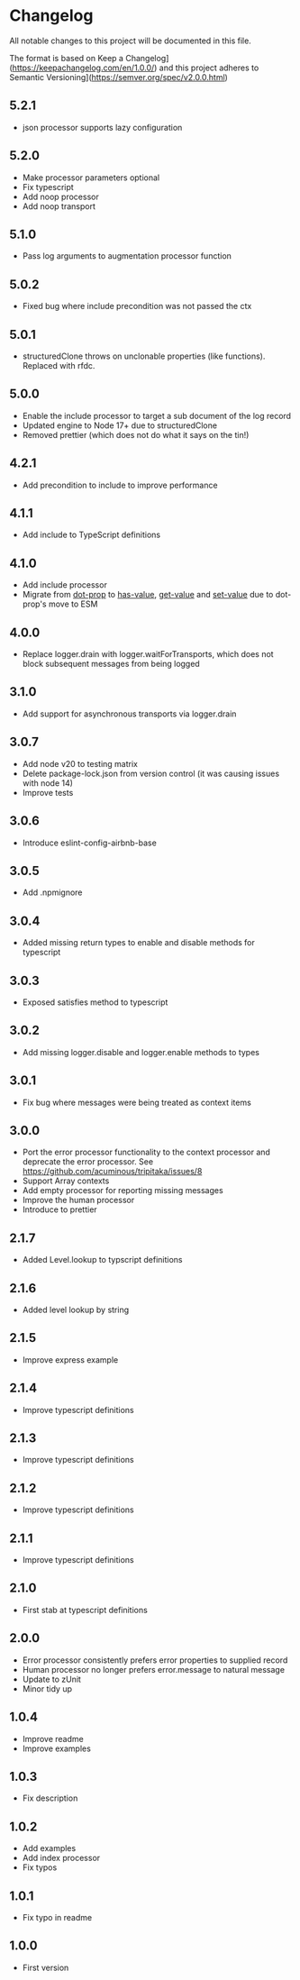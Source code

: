 # Changelog

All notable changes to this project will be documented in this file.

The format is based on Keep a Changelog](https://keepachangelog.com/en/1.0.0/)
and this project adheres to Semantic Versioning](https://semver.org/spec/v2.0.0.html)

## 5.2.1
- json processor supports lazy configuration

## 5.2.0
- Make processor parameters optional
- Fix typescript
- Add noop processor
- Add noop transport

## 5.1.0
- Pass log arguments to augmentation processor function

## 5.0.2

- Fixed bug where include precondition was not passed the ctx

## 5.0.1

- structuredClone throws on unclonable properties (like functions). Replaced with rfdc.

## 5.0.0

- Enable the include processor to target a sub document of the log record
- Updated engine to Node 17+ due to structuredClone
- Removed prettier (which does not do what it says on the tin!)

## 4.2.1

- Add precondition to include to improve performance

## 4.1.1

- Add include to TypeScript definitions

## 4.1.0

- Add include processor
- Migrate from [dot-prop](https://www.npmjs.com/package/dot-prop) to [has-value](https://www.npmjs.com/package/has-value), [get-value](https://www.npmjs.com/package/get-value) and [set-value](https://www.npmjs.com/package/set-value) due to dot-prop's move to ESM

## 4.0.0

- Replace logger.drain with logger.waitForTransports, which does not block subsequent messages from being logged

## 3.1.0

- Add support for asynchronous transports via logger.drain

## 3.0.7

- Add node v20 to testing matrix
- Delete package-lock.json from version control (it was causing issues with node 14)
- Improve tests

## 3.0.6

- Introduce eslint-config-airbnb-base

## 3.0.5

- Add .npmignore

## 3.0.4

- Added missing return types to enable and disable methods for typescript

## 3.0.3

- Exposed satisfies method to typescript

## 3.0.2

- Add missing logger.disable and logger.enable methods to types

## 3.0.1

- Fix bug where messages were being treated as context items

## 3.0.0

- Port the error processor functionality to the context processor and deprecate the error processor. See https://github.com/acuminous/tripitaka/issues/8
- Support Array contexts
- Add empty processor for reporting missing messages
- Improve the human processor
- Introduce to prettier

## 2.1.7

- Added Level.lookup to typscript definitions

## 2.1.6

- Added level lookup by string

## 2.1.5

- Improve express example

## 2.1.4

- Improve typescript definitions

## 2.1.3

- Improve typescript definitions

## 2.1.2

- Improve typescript definitions

## 2.1.1

- Improve typescript definitions

## 2.1.0

- First stab at typescript definitions

## 2.0.0

- Error processor consistently prefers error properties to supplied record
- Human processor no longer prefers error.message to natural message
- Update to zUnit
- Minor tidy up

## 1.0.4

- Improve readme
- Improve examples

## 1.0.3

- Fix description

## 1.0.2

- Add examples
- Add index processor
- Fix typos

## 1.0.1

- Fix typo in readme

## 1.0.0

- First version
